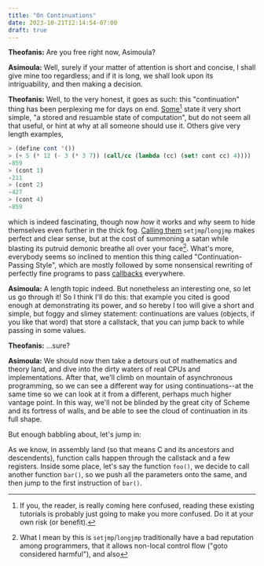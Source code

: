 ```yaml
---
title: "On Continuations"
date: 2023-10-21T12:14:54-07:00
draft: true
---
```


**Theofanis:** Are you free right now, Asimoula?

**Asimoula:** Well, surely if your matter of attention is short and concise, I shall give mine too regardless; and if it is long, we shall look upon its intriguability, and then making a decision.

**Theofanis:** Well, to the very honest, it goes as such: this "continuation" thing has been perplexing me for days on end. [Some](https://en.wikipedia.org/wiki/Continuation)[^refs] state it very short simple, "a stored and resuamble state of computation", but do not seem all that useful, or hint at why at all someone should use it. Others give very length examples,

```scheme
> (define cont '())
> (+ 5 (* 12 (- 3 (* 3 7)) (call/cc (lambda (cc) (set! cont cc) 4))))
-859
> (cont 1)
-211
> (cont 2)
-427
> (cont 4)
-859
```

which is indeed fascinating, though now _how_ it works and _why_ seem to hide themselves even further in the thick fog. [Calling them](http://community.schemewiki.org/?call-with-current-continuation-for-C-programmers) `setjmp`/`longjmp` makes perfect and clear sense, but at the cost of summoning a satan while blasting its putruid demonic breathe all over your face[^demonic-breathe]. What's more, everybody seems so inclined to mention this thing called "Continuation-Passing Style", which are mostly followed by some nonsensical rewriting of perfectly fine programs to pass [callbacks](https://stackoverflow.com/a/14022348) everywhere.

**Asimoula:** A length topic indeed. But nonetheless an interesting one, so let us go through it! So I think I'll do this: that example you cited is good enough at demonstrating its power, and so hereby I too will give a short and simple, but foggy and slimey statement: continuations are values (objects, if you like that word) that store a callstack, that you can jump back to while passing in some values.

**Theofanis:** ...sure?

**Asimoula:** We should now then take a detours out of mathematics and theory land, and dive into the dirty waters of real CPUs and implementations. After that, we'll climb on mountain of asynchronous programming, so we can see a different way for using continuations--at the same time so we can look at it from a different, perhaps much higher vantage point. In this way, we'll not be blinded by the great city of Scheme and its fortress of walls, and be able to see the cloud of continuation in its full shape.

But enough babbling about, let's jump in:

As we know, in assembly land (so that means C and its ancestors and descendents), function calls happen through the callstack and a few registers. Inside some place, let's say the function `foo()`, we decide to call another function `bar()`, so we push all the parameters onto the same, and then jump to the first instruction of `bar()`.

<!-- TODO diagram -->


[^refs]: If you, the reader, is really coming here confused, reading these existing tutorials is probably just going to make you more confused. Do it at your own risk (or benefit).

[^demonic-breathe]: What I mean by this is `setjmp`/`longjmp` traditionally have a bad reputation among programmers, that it allows non-local control flow ("goto considered harmful"), and also
